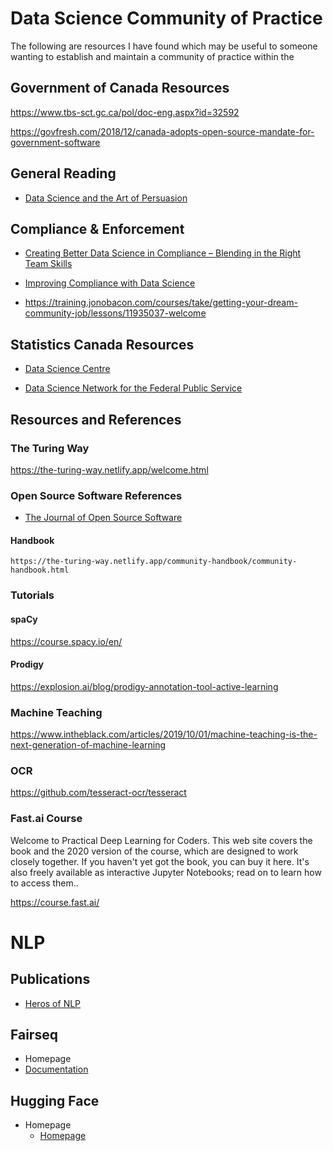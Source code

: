 # Data Science Community of Practice

The following are resources I have found which may be useful to someone wanting
to establish and maintain a community of practice within the

## Government of Canada Resources

https://www.tbs-sct.gc.ca/pol/doc-eng.aspx?id=32592

https://govfresh.com/2018/12/canada-adopts-open-source-mandate-for-government-software

## General Reading

- [Data Science and the Art of Persuasion](https://hbr.org/2019/01/data-science-and-the-art-of-persuasion)

## Compliance & Enforcement

- [Creating Better Data Science in Compliance – Blending in the Right Team Skills](https://www.jdsupra.com/legalnews/creating-better-data-science-in-88733/)

- [Improving Compliance with Data Science](https://www.corporatecomplianceinsights.com/improving-compliance-with-data-science/)

- [](https://www.complianceweek.com/how-data-analytics-is-changing-the-face-of-compliance/2932.article)
https://training.jonobacon.com/courses/take/getting-your-dream-community-job/lessons/11935037-welcome

## Statistics Canada Resources

- [Data Science Centre](https://www.statcan.gc.ca/eng/data-science)

- [Data Science Network for the Federal Public Service](https://www.statcan.gc.ca/eng/data-science/network)

## Resources and References

### The Turing Way

https://the-turing-way.netlify.app/welcome.html

### Open Source Software References

- [The Journal of Open Source Software](https://joss.theoj.org/)

#### Handbook

    https://the-turing-way.netlify.app/community-handbook/community-handbook.html

### Tutorials

#### spaCy

https://course.spacy.io/en/

#### Prodigy

https://explosion.ai/blog/prodigy-annotation-tool-active-learning


### Machine Teaching

https://www.intheblack.com/articles/2019/10/01/machine-teaching-is-the-next-generation-of-machine-learning

### OCR

https://github.com/tesseract-ocr/tesseract

### Fast.ai Course

Welcome to Practical Deep Learning for Coders. This web site covers the book and
the 2020 version of the course, which are designed to work closely together. If
you haven't yet got the book, you can buy it here. It's also freely available as
interactive Jupyter Notebooks; read on to learn how to access them..

https://course.fast.ai/


# NLP

## Publications

- [Heros of NLP](https://www.deeplearning.ai/blog/heroes-of-nlp/)

## Fairseq

- Homepage
- [Documentation](https://fairseq.readthedocs.io/en/latest/getting_started.html)

## Hugging Face

- Homepage
  - [Homepage](https://huggingface.co/)
